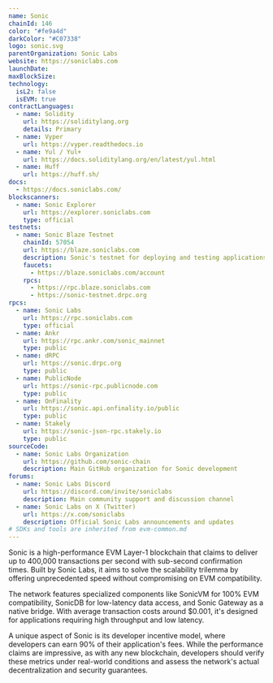```yaml
---
name: Sonic
chainId: 146
color: "#fe9a4d"
darkColor: "#C07338"
logo: sonic.svg
parentOrganization: Sonic Labs
website: https://soniclabs.com
launchDate: 
maxBlockSize: 
technology:
  isL2: false
  isEVM: true
contractLanguages:
  - name: Solidity
    url: https://soliditylang.org
    details: Primary
  - name: Vyper
    url: https://vyper.readthedocs.io
  - name: Yul / Yul+
    url: https://docs.soliditylang.org/en/latest/yul.html
  - name: Huff
    url: https://huff.sh/
docs:
  - https://docs.soniclabs.com/
blockscanners:
  - name: Sonic Explorer
    url: https://explorer.soniclabs.com
    type: official
testnets:
  - name: Sonic Blaze Testnet
    chainId: 57054
    url: https://blaze.soniclabs.com
    description: Sonic's testnet for deploying and testing applications on the high-performance Sonic blockchain.
    faucets:
      - https://blaze.soniclabs.com/account
    rpcs:
      - https://rpc.blaze.soniclabs.com
      - https://sonic-testnet.drpc.org
rpcs:
  - name: Sonic Labs
    url: https://rpc.soniclabs.com
    type: official
  - name: Ankr
    url: https://rpc.ankr.com/sonic_mainnet
    type: public
  - name: dRPC
    url: https://sonic.drpc.org
    type: public
  - name: PublicNode
    url: https://sonic-rpc.publicnode.com
    type: public
  - name: OnFinality
    url: https://sonic.api.onfinality.io/public
    type: public
  - name: Stakely
    url: https://sonic-json-rpc.stakely.io
    type: public
sourceCode:
  - name: Sonic Labs Organization
    url: https://github.com/sonic-chain
    description: Main GitHub organization for Sonic development
forums:
  - name: Sonic Labs Discord
    url: https://discord.com/invite/soniclabs
    description: Main community support and discussion channel
  - name: Sonic Labs on X (Twitter)  
    url: https://x.com/soniclabs
    description: Official Sonic Labs announcements and updates
# SDKs and tools are inherited from evm-common.md
---
```


Sonic is a high-performance EVM Layer-1 blockchain that claims to deliver up to 400,000 transactions per second with sub-second confirmation times. Built by Sonic Labs, it aims to solve the scalability trilemma by offering unprecedented speed without compromising on EVM compatibility.

The network features specialized components like SonicVM for 100% EVM compatibility, SonicDB for low-latency data access, and Sonic Gateway as a native bridge. With average transaction costs around $0.001, it's designed for applications requiring high throughput and low latency.

A unique aspect of Sonic is its developer incentive model, where developers can earn 90% of their application's fees. While the performance claims are impressive, as with any new blockchain, developers should verify these metrics under real-world conditions and assess the network's actual decentralization and security guarantees.